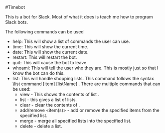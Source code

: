#Timebot

This is a bot for Slack. Most of what it does is teach me how to program Slack bots.

The following commands can be used
- help: This will show a list of commands the user can use.
- time: This will show the current time.
- date: This will show the current date.
- restart: This will restart the bot.
- quit: This will cause the bot to leave.
- whoami: This will tell the user who they are. This is mostly just so that I know the bot can do this.
- list: This will handle shopping lists. This command follows the syntax \list command [item] [listName] . There are multiple commands that can be used:
  - view <listname> - This shows the contents of list <listname>.
  - list - this gives a list of lists.
  - clear <listname> - clear the contents of <listname>.
  - add/remove <item(s)> <listname> - add or remove the specified items from the specified list.
  - merge <lists> <listname> - merge all specified lists into the specified list.
  - delete <listname> - delete a list.

